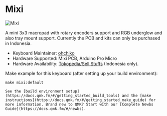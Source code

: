 # Mixi

![Mixi](https://i.imgur.com/GPO6Khu.jpg)

A mini 3x3 macropad with rotary encoders support and RGB underglow and also tray mount support. Currently the PCB and kits can only be purchased in Indonesia.

* Keyboard Maintainer: [ohchiko](https://github.com/ohchiko)
* Hardware Supported: Mixi PCB, Arduino Pro Micro
* Hardware Availability: [Tokopedia/Sell Stuffs](https://tokopedia.com/sell-stuffs) (Indonesia only).

Make example for this keyboard (after setting up your build environment):

    make mixi:default

    See the [build environment setup](https://docs.qmk.fm/#/getting_started_build_tools) and the [make instructions](https://docs.qmk.fm/#/getting_started_make_guide) for more information. Brand new to QMK? Start with our [Complete Newbs Guide](https://docs.qmk.fm/#/newbs).

